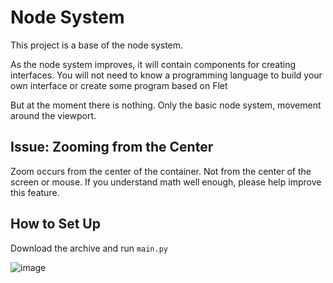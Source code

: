 # Node System

This project is a base of the node system.

As the node system improves, it will contain components for creating interfaces. You will not need to know a programming language to build your own interface or create some program based on Flet

But at the moment there is nothing. Only the basic node system, movement around the viewport.


## Issue: Zooming from the Center

Zoom occurs from the center of the container. Not from the center of the screen or mouse. If you understand math well enough, please help improve this feature.

## How to Set Up

Download the archive and run `main.py`


![image](https://github.com/user-attachments/assets/02108106-f2cf-47f2-843e-e1869f6703ec)
